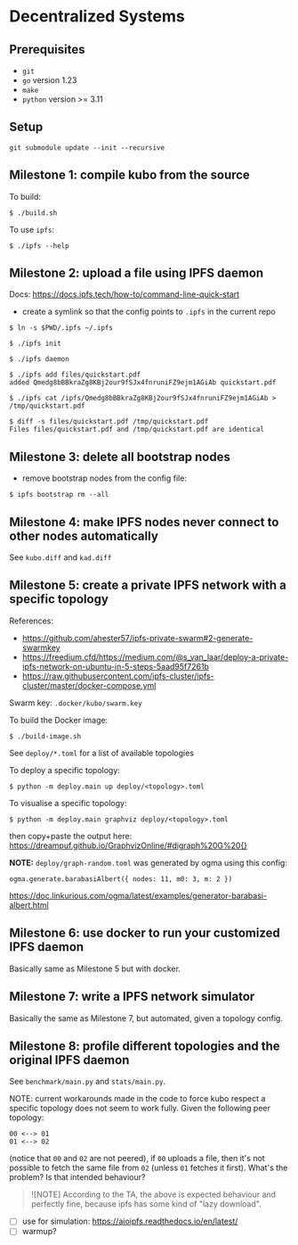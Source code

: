 # Decentralized Systems

## Prerequisites

- `git`
- `go` version 1.23
- `make`
- `python` version >= 3.11


## Setup

```
git submodule update --init --recursive
```


## Milestone 1: compile kubo from the source

To build:
```
$ ./build.sh
```

To use `ipfs`:
```
$ ./ipfs --help
```


## Milestone 2: upload a file using IPFS daemon

Docs: https://docs.ipfs.tech/how-to/command-line-quick-start

- create a symlink so that the config points to `.ipfs` in the current repo
```
$ ln -s $PWD/.ipfs ~/.ipfs
```

```
$ ./ipfs init
```

```
$ ./ipfs daemon
```

```
$ ./ipfs add files/quickstart.pdf
added Qmedg8bBBkraZg8KBj2our9fSJx4fnruniFZ9ejm1AGiAb quickstart.pdf
```

```
$ ./ipfs cat /ipfs/Qmedg8bBBkraZg8KBj2our9fSJx4fnruniFZ9ejm1AGiAb > /tmp/quickstart.pdf
```

```
$ diff -s files/quickstart.pdf /tmp/quickstart.pdf
Files files/quickstart.pdf and /tmp/quickstart.pdf are identical
```


## Milestone 3: delete all bootstrap nodes

- remove bootstrap nodes from the config file:
```
$ ipfs bootstrap rm --all
```


## Milestone 4: make IPFS nodes never connect to other nodes automatically

See `kubo.diff` and `kad.diff`


## Milestone 5: create a private IPFS network with a specific topology

References:
- https://github.com/ahester57/ipfs-private-swarm#2-generate-swarmkey
- https://freedium.cfd/https://medium.com/@s_van_laar/deploy-a-private-ipfs-network-on-ubuntu-in-5-steps-5aad95f7261b
- https://raw.githubusercontent.com/ipfs-cluster/ipfs-cluster/master/docker-compose.yml

Swarm key: `.docker/kubo/swarm.key`

To build the Docker image:
```
$ ./build-image.sh
```

See `deploy/*.toml` for a list of available topologies

To deploy a specific topology:
```
$ python -m deploy.main up deploy/<topology>.toml
```

To visualise a specific topology:
```
$ python -m deploy.main graphviz deploy/<topology>.toml
```
then copy+paste the output here:
https://dreampuf.github.io/GraphvizOnline/#digraph%20G%20{}

**NOTE:** `deploy/graph-random.toml` was generated by ogma using this
config:
```
ogma.generate.barabasiAlbert({ nodes: 11, m0: 3, m: 2 })
```
https://doc.linkurious.com/ogma/latest/examples/generator-barabasi-albert.html


## Milestone 6: use docker to run your customized IPFS daemon

Basically same as Milestone 5 but with docker.


## Milestone 7: write a IPFS network simulator

Basically the same as Milestone 7, but automated, given a topology config.


## Milestone 8: profile different topologies and the original IPFS daemon

See `benchmark/main.py` and `stats/main.py`.

NOTE: current workarounds made in the code to force kubo respect a specific
topology does not seem to work fully. Given the following peer topology:
```
00 <--> 01
01 <--> 02
```
(notice that `00` and `02` are not peered), if `00` uploads a file, then it's
not possible to fetch the same file from `02` (unless `01` fetches it first).
What's the problem? Is that intended behaviour?

> ![NOTE]
> According to the TA, the above is expected behaviour and perfectly fine,
> because ipfs has some kind of "lazy download".

- [ ] use for simulation: https://aioipfs.readthedocs.io/en/latest/
- [ ] warmup?
